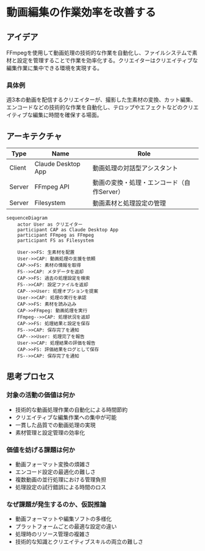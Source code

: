 # 動画編集の作業効率を改善する

## アイデア
FFmpegを使用して動画処理の技術的な作業を自動化し、ファイルシステムで素材と設定を管理することで作業を効率化する。クリエイターはクリエイティブな編集作業に集中できる環境を実現する。

### 具体例
週3本の動画を配信するクリエイターが、撮影した生素材の変換、カット編集、エンコードなどの技術的な作業を自動化し、テロップやエフェクトなどのクリエイティブな編集に時間を確保する場面。

## アーキテクチャ
| Type | Name | Role |
|--|--|--|
| Client | Claude Desktop App | 動画処理の対話型アシスタント |
| Server | FFmpeg API | 動画の変換・処理・エンコード（自作Server） |
| Server | Filesystem | 動画素材と処理設定の管理 |

```mermaid
sequenceDiagram
    actor User as クリエイター
    participant CAP as Claude Desktop App
    participant FFmpeg as FFmpeg
    participant FS as Filesystem

    User->>FS: 生素材を配置
    User->>CAP: 動画処理の支援を依頼
    CAP->>FS: 素材の情報を取得
    FS-->>CAP: メタデータを返却
    CAP->>FS: 過去の処理設定を検索
    FS-->>CAP: 設定ファイルを返却
    CAP-->>User: 処理オプションを提案
    User->>CAP: 処理の実行を承認
    CAP->>FS: 素材を読み込み
    CAP->>FFmpeg: 動画処理を実行
    FFmpeg-->>CAP: 処理状況を返却
    CAP->>FS: 処理結果と設定を保存
    FS-->>CAP: 保存完了を通知
    CAP-->>User: 処理完了を報告
    User->>CAP: 処理結果の評価を報告
    CAP->>FS: 評価結果をログとして保存
    FS-->>CAP: 保存完了を通知
```

## 思考プロセス

### 対象の活動の価値は何か
- 技術的な動画処理作業の自動化による時間節約
- クリエイティブな編集作業への集中が可能
- 一貫した品質での動画処理の実現
- 素材管理と設定管理の効率化

### 価値を妨げる課題は何か
- 動画フォーマット変換の煩雑さ
- エンコード設定の最適化の難しさ
- 複数動画の並行処理における管理負担
- 処理設定の試行錯誤による時間のロス

### なぜ課題が発生するのか、仮説推論
- 動画フォーマットや編集ソフトの多様化
- プラットフォームごとの最適な設定の違い
- 処理時のリソース管理の複雑さ
- 技術的な知識とクリエイティブスキルの両立の難しさ